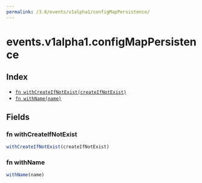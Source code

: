 ```yaml
---
permalink: /3.6/events/v1alpha1/configMapPersistence/
---
```


# events.v1alpha1.configMapPersistence



## Index

* [`fn withCreateIfNotExist(createIfNotExist)`](#fn-withcreateifnotexist)
* [`fn withName(name)`](#fn-withname)

## Fields

### fn withCreateIfNotExist

```ts
withCreateIfNotExist(createIfNotExist)
```



### fn withName

```ts
withName(name)
```

